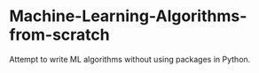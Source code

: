 # Machine-Learning-Algorithms-from-scratch
Attempt to write ML algorithms without using packages in Python.
